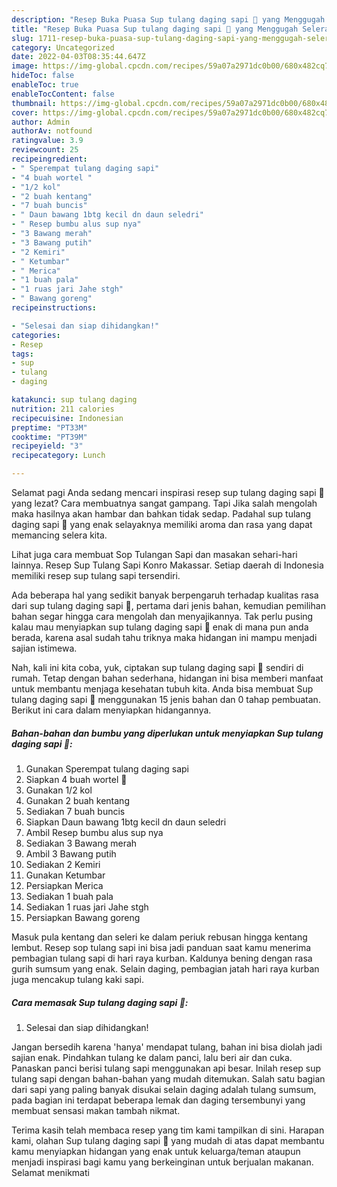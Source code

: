 ```yaml
---
description: "Resep Buka Puasa Sup tulang daging sapi 🐄 yang Menggugah Selera"
title: "Resep Buka Puasa Sup tulang daging sapi 🐄 yang Menggugah Selera"
slug: 1711-resep-buka-puasa-sup-tulang-daging-sapi-yang-menggugah-selera
category: Uncategorized
date: 2022-04-03T08:35:44.647Z
image: https://img-global.cpcdn.com/recipes/59a07a2971dc0b00/680x482cq70/sup-tulang-daging-sapi-foto-resep-utama.jpg
hideToc: false
enableToc: true
enableTocContent: false
thumbnail: https://img-global.cpcdn.com/recipes/59a07a2971dc0b00/680x482cq70/sup-tulang-daging-sapi-foto-resep-utama.jpg
cover: https://img-global.cpcdn.com/recipes/59a07a2971dc0b00/680x482cq70/sup-tulang-daging-sapi-foto-resep-utama.jpg
author: Admin
authorAv: notfound
ratingvalue: 3.9
reviewcount: 25
recipeingredient:
- " Sperempat tulang daging sapi"
- "4 buah wortel "
- "1/2 kol"
- "2 buah kentang"
- "7 buah buncis"
- " Daun bawang 1btg kecil dn daun seledri"
- " Resep bumbu alus sup nya"
- "3 Bawang merah"
- "3 Bawang putih"
- "2 Kemiri"
- " Ketumbar"
- " Merica"
- "1 buah pala"
- "1 ruas jari Jahe stgh"
- " Bawang goreng"
recipeinstructions:

- "Selesai dan siap dihidangkan!"
categories:
- Resep
tags:
- sup
- tulang
- daging

katakunci: sup tulang daging 
nutrition: 211 calories
recipecuisine: Indonesian
preptime: "PT33M"
cooktime: "PT39M"
recipeyield: "3"
recipecategory: Lunch

---
```



Selamat pagi Anda sedang mencari inspirasi resep sup tulang daging sapi 🐄 yang lezat? Cara membuatnya sangat gampang. Tapi Jika salah mengolah maka hasilnya akan hambar dan bahkan tidak sedap. Padahal sup tulang daging sapi 🐄 yang enak selayaknya memiliki aroma dan rasa yang dapat memancing selera kita.


Lihat juga cara membuat Sop Tulangan Sapi dan masakan sehari-hari lainnya. Resep Sup Tulang Sapi Konro Makassar. Setiap daerah di Indonesia memiliki resep sup tulang sapi tersendiri.

Ada beberapa hal yang sedikit banyak berpengaruh terhadap kualitas rasa dari sup tulang daging sapi 🐄, pertama dari jenis bahan, kemudian pemilihan bahan segar hingga cara mengolah dan menyajikannya. Tak perlu pusing kalau mau menyiapkan sup tulang daging sapi 🐄 enak di mana pun anda berada, karena asal sudah tahu triknya maka hidangan ini mampu menjadi sajian istimewa.


Nah, kali ini kita coba, yuk, ciptakan sup tulang daging sapi 🐄 sendiri di rumah. Tetap dengan bahan sederhana, hidangan ini bisa memberi manfaat untuk membantu menjaga kesehatan tubuh kita. Anda bisa membuat Sup tulang daging sapi 🐄 menggunakan 15 jenis bahan dan 0 tahap pembuatan. Berikut ini cara dalam menyiapkan hidangannya.

<!--inarticleads1-->

##### Bahan-bahan dan bumbu yang diperlukan untuk menyiapkan Sup tulang daging sapi 🐄:

1. Gunakan  Sperempat tulang daging sapi
1. Siapkan 4 buah wortel 🥕
1. Gunakan 1/2 kol
1. Gunakan 2 buah kentang
1. Sediakan 7 buah buncis
1. Siapkan  Daun bawang 1btg kecil dn daun seledri
1. Ambil  Resep bumbu alus sup nya
1. Sediakan 3 Bawang merah
1. Ambil 3 Bawang putih
1. Sediakan 2 Kemiri
1. Gunakan  Ketumbar
1. Persiapkan  Merica
1. Sediakan 1 buah pala
1. Sediakan 1 ruas jari Jahe stgh
1. Persiapkan  Bawang goreng


Masuk pula kentang dan seleri ke dalam periuk rebusan hingga kentang lembut. Resep sop tulang sapi ini bisa jadi panduan saat kamu menerima pembagian tulang sapi di hari raya kurban. Kaldunya bening dengan rasa gurih sumsum yang enak. Selain daging, pembagian jatah hari raya kurban juga mencakup tulang kaki sapi. 

<!--inarticleads2-->

##### Cara memasak Sup tulang daging sapi 🐄:


1. Selesai dan siap dihidangkan!

Jangan bersedih karena &#39;hanya&#39; mendapat tulang, bahan ini bisa diolah jadi sajian enak. Pindahkan tulang ke dalam panci, lalu beri air dan cuka. Panaskan panci berisi tulang sapi menggunakan api besar. Inilah resep sup tulang sapi dengan bahan-bahan yang mudah ditemukan. Salah satu bagian dari sapi yang paling banyak disukai selain daging adalah tulang sumsum, pada bagian ini terdapat beberapa lemak dan daging tersembunyi yang membuat sensasi makan tambah nikmat. 

Terima kasih telah membaca resep yang tim kami tampilkan di sini. Harapan kami, olahan Sup tulang daging sapi 🐄 yang mudah di atas dapat membantu kamu menyiapkan hidangan yang enak untuk keluarga/teman ataupun menjadi inspirasi bagi kamu yang berkeinginan untuk berjualan makanan. Selamat menikmati
